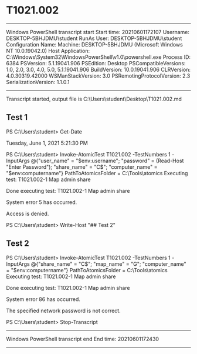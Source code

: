 # T1021.002
**********************
Windows PowerShell transcript start
Start time: 20210601172107
Username: DESKTOP-5BHJDMU\student
RunAs User: DESKTOP-5BHJDMU\student
Configuration Name: 
Machine: DESKTOP-5BHJDMU (Microsoft Windows NT 10.0.19042.0)
Host Application: C:\Windows\System32\WindowsPowerShell\v1.0\powershell.exe
Process ID: 6384
PSVersion: 5.1.19041.906
PSEdition: Desktop
PSCompatibleVersions: 1.0, 2.0, 3.0, 4.0, 5.0, 5.1.19041.906
BuildVersion: 10.0.19041.906
CLRVersion: 4.0.30319.42000
WSManStackVersion: 3.0
PSRemotingProtocolVersion: 2.3
SerializationVersion: 1.1.0.1
**********************
Transcript started, output file is C:\Users\student\Desktop\T1021.002.md

## Test 1
PS C:\Users\student> Get-Date

Tuesday, June 1, 2021 5:21:30 PM


PS C:\Users\student> Invoke-AtomicTest T1021.002 -TestNumbers 1 -InputArgs @{"user_name" = "$env:username"; "password" = (Read-Host "Enter Password"); "share_name" = "C$"; "computer_name" = "$env:computername"}
PathToAtomicsFolder = C:\Tools\atomics
Executing test:
T1021.002-1 Map admin share

Done executing test:
T1021.002-1 Map admin share

System error 5 has occurred.

Access is denied.

PS C:\Users\student> Write-Host "## Test 2"

## Test 2
PS C:\Users\student> Invoke-AtomicTest T1021.002 -TestNumbers 1 -InputArgs @{"share_name" = "C$"; "map_name" = "G"; "computer_name" = "$env:computername"}
PathToAtomicsFolder = C:\Tools\atomics
Executing test:
T1021.002-1 Map admin share

Done executing test:
T1021.002-1 Map admin share

System error 86 has occurred.

The specified network password is not correct.

PS C:\Users\student> Stop-Transcript
**********************
Windows PowerShell transcript end
End time: 20210601172430
**********************
